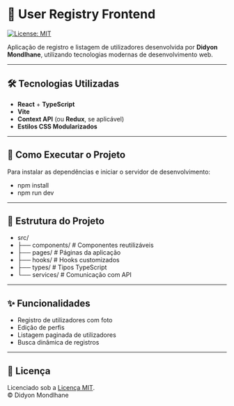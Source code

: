 # 📘 User Registry Frontend

[![License: MIT](https://img.shields.io/badge/License-MIT-blue.svg)](LICENSE)

Aplicação de registro e listagem de utilizadores desenvolvida por **Didyon Mondlhane**, utilizando tecnologias modernas de desenvolvimento web.

---

## 🛠️ Tecnologias Utilizadas

- **React** + **TypeScript**
- **Vite**
- **Context API** (ou **Redux**, se aplicável)
- **Estilos CSS Modularizados**

---

## 🚀 Como Executar o Projeto

Para instalar as dependências e iniciar o servidor de desenvolvimento:

- npm install
- npm run dev

---

## 📁 Estrutura do Projeto

- src/
- ├── components/   # Componentes reutilizáveis
- ├── pages/        # Páginas da aplicação
- ├── hooks/        # Hooks customizados
- ├── types/        # Tipos TypeScript
- └── services/     # Comunicação com API


---

## ✨ Funcionalidades

- Registro de utilizadores com foto  
- Edição de perfis  
- Listagem paginada de utilizadores
- Busca dinâmica de registros  

---

## 📝 Licença

Licenciado sob a [Licença MIT](LICENSE).  
© Didyon Mondlhane